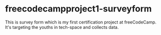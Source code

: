# freecodecampproject1-surveyform
This is survey form which is my first certification project at freeCodeCamp. It's targeting the youths in tech-space and collects data.
